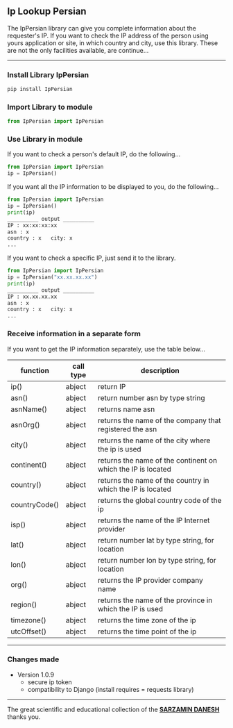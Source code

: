 ## Ip Lookup Persian

The IpPersian library can give you complete information about the requester's IP. If you want to check the IP address of the person using yours application or site, in which country and city, use this library. These are not the only facilities available, are continue...

---

### **Install Library IpPersian**

```python
pip install IpPersian
```

### **Import Library to module**

```python
from IpPersian import IpPersian
```

### Use Library in module

If you want to check a person's default IP, do the following...

```python
from IpPersian import IpPersian
ip = IpPersian()
```

If you want all the IP information to be displayed to you, do the following...

```python
from IpPersian import IpPersian
ip = IpPersian()
print(ip)
__________ output __________
IP : xx:xx:xx:xx
asn : x
country : x   city: x
...
```

If you want to check a specific IP, just send it to the library.

```python
from IpPersian import IpPersian
ip = IpPersian("xx.xx.xx.xx")
print(ip)
__________ output __________
IP : xx.xx.xx.xx
asn : x
country : x   city: x
...
```

### Receive information in a separate form

If you want to get the IP information separately, use the table below...

| function      | call type | description                                                  |
| ------------- | --------- | ------------------------------------------------------------ |
| ip()          | abject    | return IP                                                    |
| asn()         | abject    | return number asn by type string                             |
| asnName()     | abject    | returns name asn                                             |
| asnOrg()      | abject    | returns the name of the company that registered the asn      |
| city()        | abject    | returns the name of the city where the ip is used            |
| continent()   | abject    | returns the name of the continent on which the IP is located |
| country()     | abject    | returns the name of the country in which the IP is located   |
| countryCode() | abject    | returns the global country code of the ip                    |
| isp()         | abject    | returns the name of the IP Internet provider                 |
| lat()         | abject    | return number lat by type string, for location               |
| lon()         | abject    | return number lon by type string, for location               |
| org()         | abject    | returns the IP provider company name                         |
| region()      | abject    | returns the name of the province in which the IP is used     |
| timezone()    | abject    | returns the time zone of the ip                              |
| utcOffset()   | abject    | returns the time point of the ip                             |

---

### **Changes made**

- Version 1.0.9
  - secure ip token
  - compatibility to Django (install requires = requests library)

---

The great scientific and educational collection of the [**SARZAMIN DANESH**](https://lssc.ir) thanks you.
